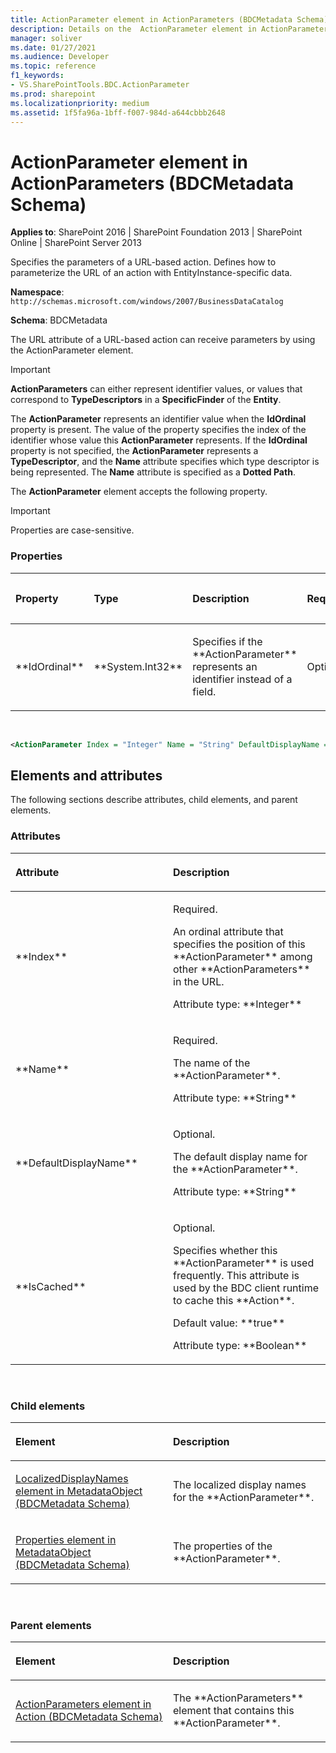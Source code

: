 ```yaml
---
title: ActionParameter element in ActionParameters (BDCMetadata Schema)
description: Details on the  ActionParameter element in ActionParameters (BDCMetadata Schema)
manager: soliver
ms.date: 01/27/2021
ms.audience: Developer
ms.topic: reference
f1_keywords:
- VS.SharePointTools.BDC.ActionParameter
ms.prod: sharepoint
ms.localizationpriority: medium
ms.assetid: 1f5fa96a-1bff-f007-984d-a644cbbb2648
---
```


# ActionParameter element in ActionParameters (BDCMetadata Schema)

**Applies to**: SharePoint 2016 | SharePoint Foundation 2013 | SharePoint Online | SharePoint Server 2013

Specifies the parameters of a URL-based action. Defines how to parameterize the URL of an action with EntityInstance-specific data.

**Namespace**: `http://schemas.microsoft.com/windows/2007/BusinessDataCatalog`

**Schema**: BDCMetadata

The URL attribute of a URL-based action can receive parameters by using the ActionParameter element.

> [!IMPORTANT] 
> **ActionParameters** can either represent identifier values, or values that correspond to **TypeDescriptors** in a **SpecificFinder** of the **Entity**. 
> 
> The **ActionParameter** represents an identifier value when the **IdOrdinal** property is present. The value of the property specifies the index of the identifier whose value this **ActionParameter** represents. If the **IdOrdinal** property is not specified, the **ActionParameter** represents a **TypeDescriptor**, and the **Name** attribute specifies which type descriptor is being represented. The **Name** attribute is specified as a **Dotted Path**.

The **ActionParameter** element accepts the following property.

> [!IMPORTANT] 
> Properties are case-sensitive.

### Properties

<table>
<colgroup>
<col width="16%" />
<col width="16%" />
<col width="16%" />
<col width="16%" />
<col width="16%" />
<col width="16%" />
</colgroup>
<thead>
<tr class="header">
<th align="left"><p>Property</p></th>
<th align="left"><p>Type</p></th>
<th align="left"><p>Description</p></th>
<th align="left"><p>Required</p></th>
<th align="left"><p>Default Value</p></th>
<th align="left"><p>Limits/Accepted Values</p></th>
</tr>
</thead>
<tbody>
<tr class="odd">
<td align="left"><p>**IdOrdinal**</p></td>
<td align="left"><p>**System.Int32**</p></td>
<td align="left"><p>Specifies if the **ActionParameter** represents an identifier instead of a field.</p></td>
<td align="left"><p>Optional</p></td>
<td align="left"><p></p></td>
<td align="left"><p></p></td>
</tr>
</tbody>
</table>

<br/>

```XML
<ActionParameter Index = "Integer" Name = "String" DefaultDisplayName = "String" IsCached = "Boolean"> </ActionParameter>
```

## Elements and attributes

The following sections describe attributes, child elements, and parent elements.

### Attributes

<table>
<colgroup>
<col width="50%" />
<col width="50%" />
</colgroup>
<thead>
<tr class="header">
<th align="left"><p>Attribute</p></th>
<th align="left"><p>Description</p></th>
</tr>
</thead>
<tbody>
<tr class="odd">
<td align="left"><p>**Index**</p></td>
<td align="left"><p>Required.</p>
<p>An ordinal attribute that specifies the position of this **ActionParameter** among other **ActionParameters** in the URL.</p>
<p>Attribute type: **Integer**</p></td>
</tr>
<tr class="even">
<td align="left"><p>**Name**</p></td>
<td align="left"><p>Required.</p>
<p>The name of the **ActionParameter**.</p>
<p>Attribute type: **String**</p></td>
</tr>
<tr class="odd">
<td align="left"><p>**DefaultDisplayName**</p></td>
<td align="left"><p>Optional.</p>
<p>The default display name for the **ActionParameter**.</p>
<p>Attribute type: **String**</p></td>
</tr>
<tr class="even">
<td align="left"><p>**IsCached**</p></td>
<td align="left"><p>Optional.</p>
<p>Specifies whether this **ActionParameter** is used frequently. This attribute is used by the BDC client runtime to cache this **Action**.</p>
<p>Default value: **true**</p>
<p>Attribute type: **Boolean**</p></td>
</tr>
</tbody>
</table>

<br/>

### Child elements

<table>
<colgroup>
<col width="50%" />
<col width="50%" />
</colgroup>
<thead>
<tr class="header">
<th align="left"><p>Element</p></th>
<th align="left"><p>Description</p></th>
</tr>
</thead>
<tbody>
<tr class="odd">
<td align="left"><p><span sdata="link"><a href="localizeddisplaynames-element-in-metadataobject-bdcmetadata-schema.md">LocalizedDisplayNames element in MetadataObject (BDCMetadata Schema)</a></span></p></td>
<td align="left"><p>The localized display names for the **ActionParameter**.</p></td>
</tr>
<tr class="even">
<td align="left"><p><span sdata="link"><a href="properties-element-in-metadataobject-bdcmetadata-schema.md">Properties element in MetadataObject (BDCMetadata Schema)</a></span></p></td>
<td align="left"><p>The properties of the **ActionParameter**.</p></td>
</tr>
</tbody>
</table>

<br/>

### Parent elements

<table>
<colgroup>
<col width="50%" />
<col width="50%" />
</colgroup>
<thead>
<tr class="header">
<th align="left"><p>Element</p></th>
<th align="left"><p>Description</p></th>
</tr>
</thead>
<tbody>
<tr class="odd">
<td align="left"><p><span sdata="link"><a href="actionparameters-element-in-action-bdcmetadata-schema.md">ActionParameters element in Action (BDCMetadata Schema)</a></span></p></td>
<td align="left"><p>The **ActionParameters** element that contains this **ActionParameter**.</p></td>
</tr>
</tbody>
</table>








